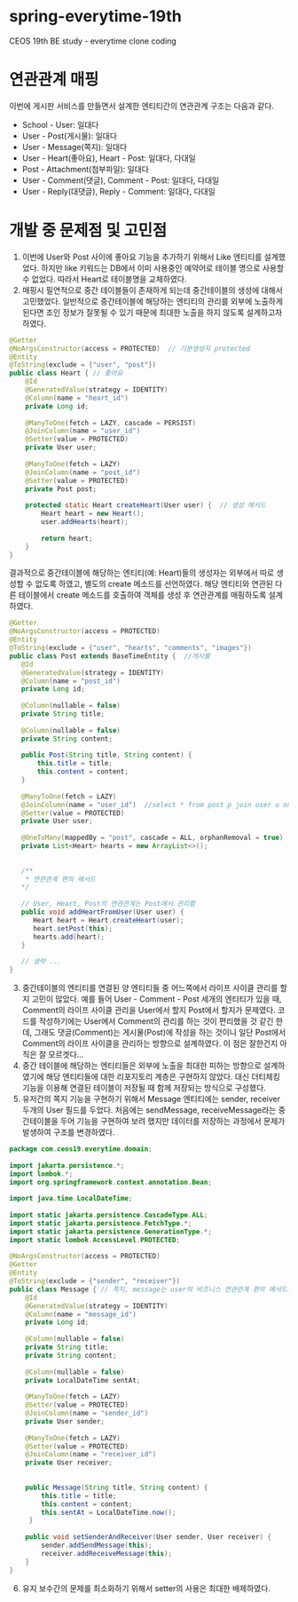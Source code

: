 # spring-everytime-19th
CEOS 19th BE study - everytime clone coding

# 연관관계 매핑 
이번에 게시판 서비스를 만들면서 설계한 엔티티간의 연관관계 구조는 다음과 같다.
- School - User: 일대다
- User - Post(게시물): 일대다
- User - Message(쪽지): 일대다
- User - Heart(좋아요), Heart - Post: 일대다, 다대일
- Post - Attachment(첨부파일): 일대다
- User - Comment(댓글), Comment - Post: 일대다, 다대일
- User - Reply(대댓글), Reply - Comment: 일대다, 다대일

# 개발 중 문제점 및 고민점
1. 이번에 User와 Post 사이에 좋아요 기능을 추가하기 위해서 Like 엔티티를 설계했었다. 하지만 like 키워드는 DB에서 이미 사용중인 예약어로 테이블 명으로 사용할 수 없었다. 따라서 Heart로 테이블명을 교체하였다.
2. 매핑시 필연적으로 중간 테이블들이 존재하게 되는데  중간테이블의 생성에 대해서 고민했었다. 일반적으로 중간테이블에 해당하는 엔티티의 관리를 외부에 노출하게 된다면 조인 정보가 잘못될 수 있기 때문에 최대한 노출을 하지 않도록  설계하고자 하였다.
~~~java
@Getter  
@NoArgsConstructor(access = PROTECTED)  // 기본생성자 protected
@Entity  
@ToString(exclude = {"user", "post"})  
public class Heart { // 좋아요  
    @Id  
    @GeneratedValue(strategy = IDENTITY)  
    @Column(name = "heart_id")  
    private Long id;  
  
    @ManyToOne(fetch = LAZY, cascade = PERSIST)  
    @JoinColumn(name = "user_id")  
    @Setter(value = PROTECTED)  
    private User user;  
  
    @ManyToOne(fetch = LAZY)  
    @JoinColumn(name = "post_id")  
    @Setter(value = PROTECTED)  
    private Post post;  
  
    protected static Heart createHeart(User user) {  // 생성 메서드
        Heart heart = new Heart();  
        user.addHearts(heart);  
  
        return heart;  
    }  
}
~~~

결과적으로 중간테이블에 해당하는 엔티티(예: Heart)들의 생성자는 외부에서 따로 생성할 수 없도록 하였고, 별도의 create 메소드를 선언하였다. 해당 엔티티와 연관된 다른 테이블에서 create 메소드를 호출하여 객체를 생성 후 연관관계를 매핑하도록 설계하였다.
 ~~~java
@Getter  
@NoArgsConstructor(access = PROTECTED)  
@Entity  
@ToString(exclude = {"user", "hearts", "comments", "images"})  
public class Post extends BaseTimeEntity {  //게시물  
    @Id  
    @GeneratedValue(strategy = IDENTITY)  
    @Column(name = "post_id")  
    private Long id;  
  
    @Column(nullable = false)  
    private String title;  
  
    @Column(nullable = false)  
    private String content;  
  
    public Post(String title, String content) {  
        this.title = title;  
        this.content = content;  
    }  
  
    @ManyToOne(fetch = LAZY)  
    @JoinColumn(name = "user_id")  //select * from post p join user u on p.user_id = u.id;  
    @Setter(value = PROTECTED)  
    private User user;  
  
    @OneToMany(mappedBy = "post", cascade = ALL, orphanRemoval = true)  
    private List<Heart> hearts = new ArrayList<>();  
    
  
    /**  
     * 연관관계 편의 메서드  
    */
     
    // User, Heart, Post의 연관관계는 Post에서 관리함  
    public void addHeartFromUser(User user) {  
       Heart heart = Heart.createHeart(user);  
       heart.setPost(this);  
       hearts.add(heart);  
    }  
	
	// 생략 ...
}
~~~
3. 중간테이블의 엔티티를 연결된 양 엔티티들 중 어느쪽에서 라이프 사이클 관리를 할지 고민이 많았다. 
예를 들어 User - Comment - Post 세개의 엔티티가 있을 때, Comment의 라이프 사이클 관리을 User에서 할지 Post에서 할지가 문제였다. 코드를 작성하기에는 User에서 Comment의 관리를 하는 것이 편리했을 것 같긴 한데, 그래도 댓글(Comment)는 게시물(Post)에 작성을 하는 것이니 일단 Post에서 Comment의 라이프 사이클을 관리하는 방향으로 설계하였다. 이 점은 잘한건지 아직은 잘 모르겟다...  
4. 중간 테이블에 해당하는 엔티티들은 외부에 노출을 최대한 피하는 방향으로 설계하였기에 해당 엔티티들에 대한 리포지토리 계층은 구현하지 않았다. 대신 더티체킹 기능을 이용해 연결된 테이블이 저장될 때 함께 저장되는 방식으로 구성했다.
5. 유저간의 쪽지 기능을 구현하기 위해서 Message 엔티티에는 sender, receiver 두개의 User 필드를 두었다. 처음에는 sendMessage, receiveMessage라는 중간테이블을 두어 기능을 구현하여 보려 했지만 데이터를 저장하는 과정에서 문제가 발생하여 구조를 변경하였다.
~~~java
package com.ceos19.everytime.domain;  
  
import jakarta.persistence.*;  
import lombok.*;  
import org.springframework.context.annotation.Bean;  
  
import java.time.LocalDateTime;  
  
import static jakarta.persistence.CascadeType.ALL;  
import static jakarta.persistence.FetchType.*;  
import static jakarta.persistence.GenerationType.*;  
import static lombok.AccessLevel.PROTECTED;  
  
@NoArgsConstructor(access = PROTECTED)  
@Getter  
@Entity  
@ToString(exclude = {"sender", "receiver"})  
public class Message { // 쪽지, message는 user의 비즈니스 연관관계 편의 메서드로 저장함. 별도의 리포지토리 없다.  
    @Id  
    @GeneratedValue(strategy = IDENTITY)  
    @Column(name = "message_id")  
    private Long id;  
  
    @Column(nullable = false)  
    private String title;  
    private String content;  
  
    @Column(nullable = false)  
    private LocalDateTime sentAt;  
  
    @ManyToOne(fetch = LAZY)  
    @Setter(value = PROTECTED)
    @JoinColumn(name = "sender_id")  
    private User sender;  
  
    @ManyToOne(fetch = LAZY)  
    @Setter(value = PROTECTED)
    @JoinColumn(name = "receiver_id")  
    private User receiver;  
  
  
    public Message(String title, String content) {  
        this.title = title;  
        this.content = content;  
        this.sentAt = LocalDateTime.now();  
     }  
  
    public void setSenderAndReceiver(User sender, User receiver) {  
        sender.addSendMessage(this);  
        receiver.addReceiveMessage(this);  
    }  
}
~~~
6. 유지 보수간의 문제를 최소화하기 위해서 setter의 사용은 최대한 배제하였다.
